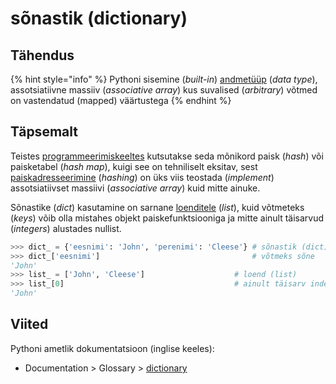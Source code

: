 # sõnastik \(dictionary\)

## Tähendus

{% hint style="info" %}
Pythoni sisemine \(_built-in_\) [andmetüüp](andmetueuep-datatype.md) \(_data type_\), assotsiatiivne massiiv \(_associative array_\) kus suvalised \(_arbitrary_\) võtmed on vastendatud \(mapped\) väärtustega
{% endhint %}

## Täpsemalt

Teistes [programmeerimiskeeltes](programmeerimiskeel-programming-language.md) kutsutakse seda mõnikord paisk \(_hash_\) või paisketabel \(_hash map_\), kuigi see on tehniliselt eksitav, sest [paiskadresseerimine](paiskadresseerimine-hashing.md) \(_hashing_\) on üks viis teostada \(_implement_\) assotsiatiivset massiivi \(_associative array_\) kuid mitte ainuke. 

Sõnastike \(_dict_\) kasutamine on sarnane [loenditele](loend-list.md) \(_list_\), kuid võtmeteks \(_keys_\) võib olla mistahes objekt paiskefunktsiooniga ja mitte ainult täisarvud \(_integers_\) alustades nullist.

```python
>>> dict_ = {'eesnimi': 'John', 'perenimi': 'Cleese'} # sõnastik (dict)
>>> dict_['eesnimi']                                  # võtmeks sõne
'John'
>>> list_ = ['John', 'Cleese']                    # loend (list)
>>> list_[0]                                      # ainult täisarv indeksid
'John'
```

## Viited

Pythoni ametlik dokumentatsioon \(inglise keeles\):

* Documentation &gt; Glossary &gt; [dictionary](https://docs.python.org/3/glossary.html#term-dictionary)

